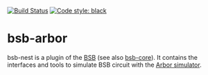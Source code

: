 [![Build Status](https://github.com/dbbs-lab/bsb-arbor/actions/workflows/main.yml/badge.svg)](https://github.com/dbbs-lab/bsb-arbor/actions/workflows/main.yml)
[![Code style: black](https://img.shields.io/badge/code%20style-black-000000.svg)](https://github.com/psf/black)

# bsb-arbor

bsb-nest is a plugin of the [BSB](https://github.com/dbbs-lab/bsb) (see also 
[bsb-core](https://github.com/dbbs-lab/bsb-core)). 
It contains the interfaces and tools to simulate BSB circuit with the 
[Arbor simulator](https://arbor-sim.org/).